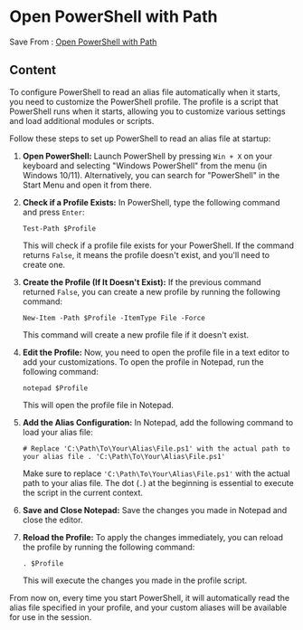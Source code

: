 # Open PowerShell with Path
Save From : [Open PowerShell with Path](https://chat.openai.com/) 

## Content
To configure PowerShell to read an alias file automatically when it starts, you need to customize the PowerShell profile. The profile is a script that PowerShell runs when it starts, allowing you to customize various settings and load additional modules or scripts.

Follow these steps to set up PowerShell to read an alias file at startup:

1.  **Open PowerShell:** Launch PowerShell by pressing `Win + X` on your keyboard and selecting "Windows PowerShell" from the menu (in Windows 10/11). Alternatively, you can search for "PowerShell" in the Start Menu and open it from there.
    
2.  **Check if a Profile Exists:** In PowerShell, type the following command and press `Enter`:
    
    
    `Test-Path $Profile` 
    
    This will check if a profile file exists for your PowerShell. If the command returns `False`, it means the profile doesn't exist, and you'll need to create one.
    
3.  **Create the Profile (If It Doesn't Exist):** If the previous command returned `False`, you can create a new profile by running the following command:

    
    `New-Item -Path $Profile -ItemType File -Force` 
    
    This command will create a new profile file if it doesn't exist.
    
4.  **Edit the Profile:** Now, you need to open the profile file in a text editor to add your customizations. To open the profile in Notepad, run the following command:

    `notepad $Profile` 
    
    This will open the profile file in Notepad.
    
5.  **Add the Alias Configuration:** In Notepad, add the following command to load your alias file:

    `# Replace 'C:\Path\To\Your\Alias\File.ps1' with the actual path to your alias file
    . 'C:\Path\To\Your\Alias\File.ps1'` 
    
    Make sure to replace `'C:\Path\To\Your\Alias\File.ps1'` with the actual path to your alias file. The dot (`.`) at the beginning is essential to execute the script in the current context.
    
6.  **Save and Close Notepad:** Save the changes you made in Notepad and close the editor.
    
7.  **Reload the Profile:** To apply the changes immediately, you can reload the profile by running the following command:

    `. $Profile` 
    
    This will execute the changes you made in the profile script.
    

From now on, every time you start PowerShell, it will automatically read the alias file specified in your profile, and your custom aliases will be available for use in the session.
